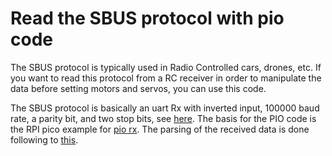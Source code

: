 # Read the SBUS protocol with pio code

The SBUS protocol is typically used in Radio Controlled cars, drones, etc.
If you want to read this protocol from a RC receiver in order to manipulate the data before setting motors and servos, you can use this code.

The SBUS protocol is basically an uart Rx with inverted input, 100000 baud rate, a parity bit, and two stop bits, see [here](https://github.com/bolderflight/sbus).
The basis for the PIO code is the RPI pico example for [pio rx](https://github.com/raspberrypi/pico-examples/blob/master/pio/uart_rx/uart_rx.pio).
The parsing of the received data is done following to [this](https://platformio.org/lib/show/5622/Bolder%20Flight%20Systems%20SBUS).

